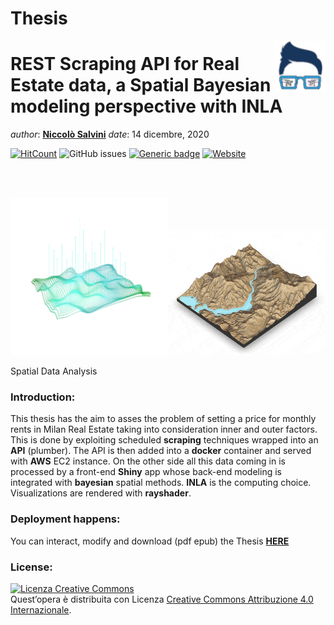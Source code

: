 Thesis
================

<!-- README.md is generated from README.Rmd. Please edit that file - rmarkdown::render('README.Rmd', output_format = 'github_document', output_file = 'README.md') -->

<img src="images/logo/logo.png" align="right" height="80" />

# REST Scraping API for Real Estate data, a Spatial Bayesian modeling perspective with INLA

*author*: **[Niccolò Salvini](https://niccolosalvini.netlify.app/)**
*date*: 14 dicembre, 2020

[![HitCount](http://hits.dwyl.com/NiccoloSalvini/NiccoloSalvini%20/%20Thesis.svg)](http://hits.dwyl.com/NiccoloSalvini/NiccoloSalvini%20/%20Thesis)
<img alt="GitHub issues" src="https://img.shields.io/github/issues-raw/NiccoloSalvini/thesis">
[![Generic
badge](https://img.shields.io/badge/Github%20Pages%20Deploy-PASSING-%3CCOLOR%3E.svg)](https://shields.io/)
[![Website](https://img.shields.io/website-up-down-green-red/https/naereen.github.io.svg)](https://niccolosalvini.github.io/Thesis/)

<br> <br>

<div class="figure">

<img src="images/logo/spatial_logo.png" alt="Spatial Data Analysis" width="50%" /><img src="images/spatial_visualization.gif" alt="Spatial Data Analysis" width="50%" />

<p class="caption">

Spatial Data Analysis

</p>

</div>

### Introduction:

This thesis has the aim to asses the problem of setting a price for
monthly rents in Milan Real Estate taking into consideration inner and
outer factors. This is done by exploiting scheduled **scraping**
techniques wrapped into an **API** (plumber). The API is then added into
a **docker** container and served with **AWS** EC2 instance. On the
other side all this data coming in is processed by a front-end **Shiny**
app whose back-end modeling is integrated with **bayesian** spatial
methods. **INLA** is the computing choice. Visualizations are rendered
with **rayshader**.

### Deployment happens:

You can interact, modify and download (pdf epub) the Thesis
**[HERE](https://niccolosalvini.github.io/thesis/)**

### License:

<a rel="license" href="http://creativecommons.org/licenses/by/4.0/"><img alt="Licenza Creative Commons" style="border-width:0" src="https://i.creativecommons.org/l/by/4.0/88x31.png" /></a><br />Quest’opera
è distribuita con Licenza
<a rel="license" href="http://creativecommons.org/licenses/by/4.0/">Creative
Commons Attribuzione 4.0 Internazionale</a>.
